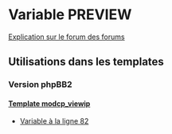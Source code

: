 # Variable PREVIEW
[Explication sur le forum des forums](http://forum.forumactif.com/t294113-listing-des-variables#PREVIEW)

## Utilisations dans les templates

### Version phpBB2

#### [Template modcp_viewip](subsilver/modcp_viewip.md)
* [Variable à la ligne 82](../subsilver/modcp_viewip.tpl#L82)